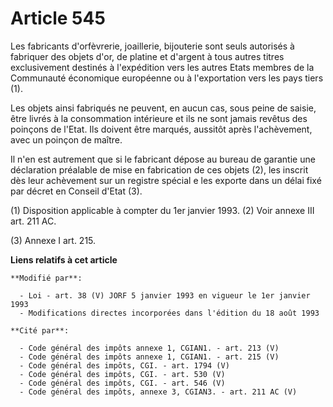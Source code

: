 # Article 545

Les fabricants d'orfèvrerie, joaillerie, bijouterie sont seuls autorisés à fabriquer des objets d'or, de platine et d'argent
à tous autres titres exclusivement destinés à l'expédition vers les autres Etats membres de la Communauté économique
européenne ou à l'exportation vers les pays tiers (1).

Les objets ainsi fabriqués ne peuvent, en aucun cas, sous peine de saisie, être livrés à la consommation intérieure et ils ne
sont jamais revêtus des poinçons de l'Etat. Ils doivent être marqués, aussitôt après l'achèvement, avec un poinçon de maître.

Il n'en est autrement que si le fabricant dépose au bureau de garantie une déclaration préalable de mise en fabrication de
ces objets (2), les inscrit dès leur achèvement sur un registre spécial e les exporte dans un délai fixé par décret en
Conseil d'Etat (3).

(1) Disposition applicable à compter du 1er janvier 1993.    (2) Voir annexe III art. 211 AC.

(3) Annexe I art. 215.

**Liens relatifs à cet article**

	**Modifié par**:

	  - Loi - art. 38 (V) JORF 5 janvier 1993 en vigueur le 1er janvier 1993
	  - Modifications directes incorporées dans l'édition du 18 août 1993

	**Cité par**:

	  - Code général des impôts annexe 1, CGIAN1. - art. 213 (V)
	  - Code général des impôts annexe 1, CGIAN1. - art. 215 (V)
	  - Code général des impôts, CGI. - art. 1794 (V)
	  - Code général des impôts, CGI. - art. 530 (V)
	  - Code général des impôts, CGI. - art. 546 (V)
	  - Code général des impôts, annexe 3, CGIAN3. - art. 211 AC (V)
